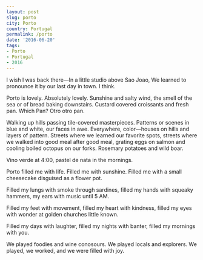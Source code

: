 ```yaml
---
layout: post
slug: porto
city: Porto
country: Portugal
permalink: /porto
date: '2016-06-20'
tags:
- Porto
- Portugal
- 2016
---
```


I wish I was back there&mdash;In a little studio above Sao Joao,
We learned to pronounce it by our last day in town. I think.

Porto is lovely. Absolutely lovely. Sunshine and salty wind, the smell of the sea or of bread baking downstairs. Custard covered croissants and fresh pan. Which Pan? Otro otro pan.

Walking up hills passing tile-covered masterpieces. Patterns or scenes in blue and white, our faces in awe. Everywhere, color&mdash;houses on hills and layers of pattern. Streets where we learned our favorite spots, streets where we walked into good meal after good meal, grating eggs on salmon and cooling boiled octopus on our forks. Rosemary potatoes and wild boar.

Vino verde at 4:00, pastel de nata in the mornings.

Porto filled me with life. Filled me with sunshine. Filled me with a small cheesecake disguised as a flower pot.

Filled my lungs with smoke through sardines, filled my hands with squeaky hammers, my ears with music until 5 AM.

Filled my feet with movement, filled my heart with kindness, filled my eyes with wonder at golden churches little known.

Filled my days with laughter, filled my nights with banter, filled my mornings with you.

We played foodies and wine conosours. We played locals and explorers. We played, we worked, and we were filled with joy.